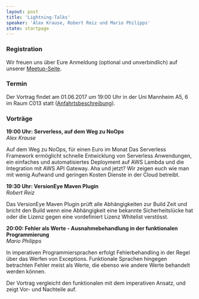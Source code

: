 ```yaml
---
layout: post
title: 'Lightning-Talks'
speaker: 'Alex Krause, Robert Reiz und Mario Philipps'
state: startpage
---
```


### Registration

Wir freuen uns über Eure Anmeldung (optional und unverbindlich) auf unserer [Meetup-Seite](https://www.meetup.com/de-DE/mannheim-java-usergroup/events/238492039/).

### Termin

Der Vortrag findet am 01.06.2017 um 19:00 Uhr in der Uni Mannheim A5, 6 im Raum C013 statt ([Anfahrtsbeschreibung](/getting-there)).

### Vorträge

**19:00 Uhr: Serverless, auf dem Weg zu NoOps**<br>
_Alex Krause_

Auf dem Weg zu NoOps, für einen Euro im Monat Das Serverless Framework ermöglicht schnelle Entwicklung von Serverless Anwendungen, ein einfaches und automatisiertes Deployment auf AWS Lambda und die Integration mit AWS API Gateway. Aha und jetzt? Wir zeigen euch wie man mit wenig Aufwand und geringen Kosten Dienste in der Cloud betreibt.

**19:30 Uhr: VersionEye Maven Plugin**<br>
_Robert Reiz_

Das VersionEye Maven Plugin prüft alle Abhängigkeiten zur Build Zeit und bricht den Build wenn eine Abhängigkeit eine bekannte Sicherheitslücke hat oder die Lizenz gegen eine vordefiniert Lizenz Whitelist verstösst. 

**20:00: Fehler als Werte - Ausnahmebehandlung in der funktionalen Programmierung**<br>
_Mario Philipps_

In imperativen Programmiersprachen erfolgt Fehlerbehandling in der Regel über das Werfen von Exceptions. Funktionale Sprachen hingegen betrachten Fehler meist als Werte, die ebenso wie andere Werte behandelt werden können.

Der Vortrag vergleicht den funktionalen mit dem imperativen Ansatz, und zeigt Vor- und Nachteile auf.
